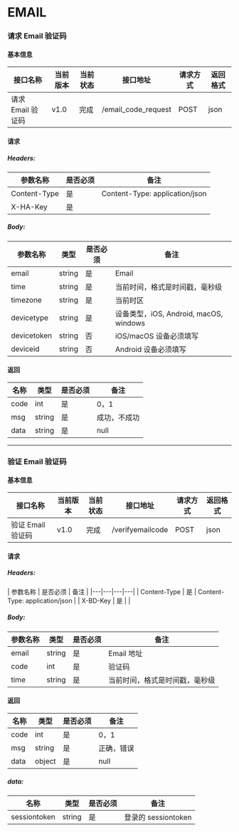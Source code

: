 # EMAIL 

### 请求 Email 验证码

#### 基本信息

| 接口名称 | 当前版本 | 当前状态 | 接口地址 | 请求方式 | 返回格式 |
|---|---|---|---|---|---|
| 请求 Email 验证码 | v1.0 | 完成 | /email\_code\_request | POST | json |

#### 请求

##### Headers:

| 参数名称 | 是否必须 | 备注 |
|---|---|---|
| Content-Type | 是 |  Content-Type: application/json |
| X-HA-Key | 是 |  |

##### Body:

| 参数名称 | 类型 | 是否必须 | 备注 |
|---|---|---|---|
| email | string | 是 | Email |
| time | string | 是 | 当前时间，格式是时间戳，毫秒级 |
| timezone | string | 是 | 当前时区 |
| devicetype | string | 是 | 设备类型，iOS, Android, macOS, windows |
| devicetoken | string | 否 | iOS/macOS 设备必须填写 |
| deviceid | string | 否 | Android 设备必须填写  |

#### 返回

| 名称 | 类型 | 是否必须 | 备注 |
|---|---|---|---|
| code | int | 是 | 0，1 |
| msg | string | 是 | 成功，不成功 |
| data | string | 是 | null |

---

### 验证 Email 验证码

#### 基本信息

| 接口名称 | 当前版本 | 当前状态 | 接口地址 | 请求方式 | 返回格式 |
|---|---|---|---|---|---|
| 验证 Email 验证码 | v1.0 | 完成 | /verifyemailcode | POST | json |

#### 请求

##### Headers:

| 参数名称 | 是否必须 | 备注 |
|---|---|---|---|
| Content-Type | 是 | Content-Type: application/json |
| X-BD-Key | 是 |  |

##### Body:

| 参数名称 | 类型 | 是否必须 | 备注 |
|---|---|---|---|
| email | string | 是 | Email 地址 |
| code | int | 是 | 验证码 |
| time | string | 是 | 当前时间，格式是时间戳，毫秒级 |

#### 返回

| 名称 | 类型 | 是否必须 | 备注 |
|---|---|---|---|
| code | int | 是 | 0，1 |
| msg | string | 是 | 正确，错误 |
| data | object | 是 | null |

##### data:

| 名称 | 类型 | 是否必须 | 备注 |
|---|---|---|---|
| sessiontoken | string | 是 | 登录的 sessiontoken |
